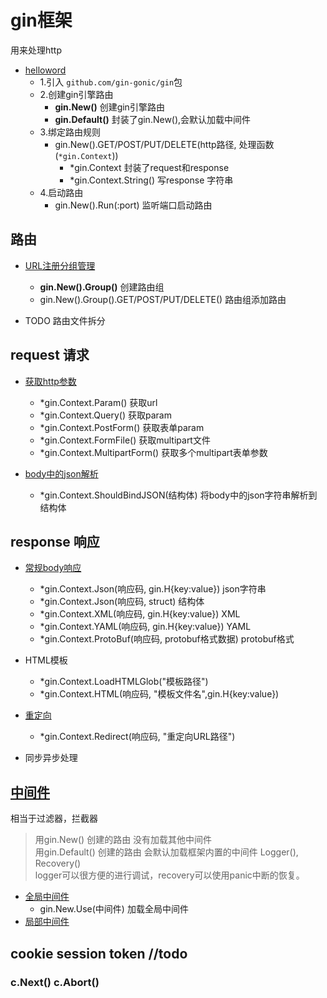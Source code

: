 # gin框架
用来处理http

- [helloword](./helloword.go)
  - 1.引入 `github.com/gin-gonic/gin`包
  - 2.创建gin引擎路由
    - **gin.New()**  创建gin引擎路由
    - **gin.Default()**  封装了gin.New(),会默认加载中间件
  - 3.绑定路由规则
    - gin.New().GET/POST/PUT/DELETE(http路径, 处理函数(`*gin.Context`))
      - *gin.Context    封装了request和response
      - *gin.Context.String()    写response 字符串
  - 4.启动路由
    - gin.New().Run(:port)  监听端口启动路由
  
## 路由
- [URL注册分组管理](./routesGroup.go)
  - **gin.New().Group()**  创建路由组
  - gin.New().Group().GET/POST/PUT/DELETE()  路由组添加路由


- TODO 路由文件拆分


## request 请求
- [获取http参数](./request/param.go)
    - *gin.Context.Param()		获取url
    - *gin.Context.Query()		获取param
    - *gin.Context.PostForm()		获取表单param
    - *gin.Context.FormFile()		获取multipart文件
    - *gin.Context.MultipartForm()	获取多个multipart表单参数

- [body中的json解析](./request/json.go)
  - *gin.Context.ShouldBindJSON(结构体)  将body中的json字符串解析到结构体

## response 响应
- [常规body响应](./response/response.go)
  - *gin.Context.Json(响应码, gin.H{key:value})     json字符串
  - *gin.Context.Json(响应码, struct)      结构体
  - *gin.Context.XML(响应码, gin.H{key:value})      XML
  - *gin.Context.YAML(响应码, gin.H{key:value})      YAML
  - *gin.Context.ProtoBuf(响应码, protobuf格式数据)      protobuf格式

- HTML模板
  - *gin.Context.LoadHTMLGlob("模板路径")
  - *gin.Context.HTML(响应码, "模板文件名",gin.H{key:value})

- [重定向](./response/redirect.go)
  - *gin.Context.Redirect(响应码, "重定向URL路径")

- 同步异步处理

## [中间件](./middleWare/)
相当于过滤器，拦截器
> 用gin.New() 创建的路由 没有加载其他中间件\
用gin.Default() 创建的路由 会默认加载框架内置的中间件 Logger(), Recovery()\
  logger可以很方便的进行调试，recovery可以使用panic中断的恢复。


- [全局中间件](./middleWare/GlobalMiddleWare.go)
  - gin.New.Use(中间件)  加载全局中间件
- [局部中间件](./middleWare/LocalMiddleWare.go)

## cookie session token //todo

### c.Next() c.Abort()